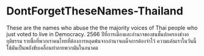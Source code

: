 # DontForgetTheseNames-Thailand
These are the names who abuse the the majority voices of Thai people who just voted to live in Democracy.
2566 ปีที่การเมืองและอำนาจของชนชั้นปกครองช่างอยุติธรรม
รายชื่อที่พวกเราคนไทยที่ต้องการหลุดพ้นจากอำนาจเผด็จการต้องจำไว้ ความแค้นเราในวันนี้ใช้มันเป็นพลังขับเคลื่อนทำลายพวกมันในอนาคต
